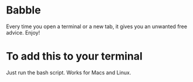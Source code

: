 # Babble
Every time you open a terminal or a new tab, it gives you an unwanted free advice. Enjoy! 

# To add this to your terminal



Just run the bash script.
Works for Macs and Linux.
